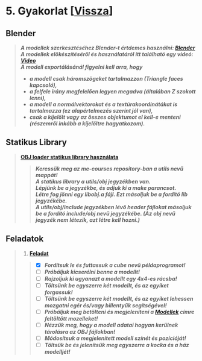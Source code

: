 # 5. Gyakorlat [[Vissza](https://github.com/OraveczJozsef/Miskolci_Egyetem/tree/main/Sz%C3%A1m%C3%ADt%C3%B3g%C3%A9pi%20Grafika/Gyakorlati%20Feladatok)]

## Blender
> ***A modellek szerkesztéséhez Blender-t értdemes használni: [Blender](https://www.blender.org/)***\
> ***A modellek előkészítéséről és használatáról itt található egy videó: [Video](https://www.uni-miskolc.hu/~matip/_downloads/grafika/animals.ogv)***\
> ***A modell exportálásánál figyelni kell arra, hogy***
> - ***a modell csak háromszögeket tartalmazzon (Triangle faces kapcsoló),***
> - ***a felfele irány megfelelően legyen megadva (általában Z szokott lenni),***
> - ***a modell a normálvektorokat és a textúrakoordinátákat is tartalmazza (ez alapértelmezés szerint jól van),***
> - ***csak a kijelölt vagy az összes objektumot el kell-e menteni (részemről inkább a kijelöltre hagyatkozom).***

## Statikus Library 
> **[OBJ loader statikus library használata](https://github.com/OraveczJozsef/Miskolci_Egyetem/tree/main/Sz%C3%A1m%C3%ADt%C3%B3g%C3%A9pi%20Grafika/Gyakorlati%20Feladatok/5.%20Gyakorlat/utils/obj)**
> > ***Keressük meg az me-courses repository-ban a utils nevű mappát!***\
> > ***A statikus library a utils/obj jegyzékben van.***\
> > ***Lépjünk be a jegyzékbe, és adjuk ki a make parancsot.***\
> > ***Létre fog jönni egy libobj.a fájl. Ezt másoljuk be a fordító lib jegyzékébe.***\
> > ***A utils/obj/include jegyzékben lévő header fájlokat másoljuk be a fordító include/obj nevű jegyzékébe. (Az obj nevű jegyzék nem létezik, azt létre kell hozni.)***

## Feladatok
> 1. **[Feladat](https://github.com/OraveczJozsef/Miskolci_Egyetem/tree/main/Sz%C3%A1m%C3%ADt%C3%B3g%C3%A9pi%20Grafika/Gyakorlati%20Feladatok/5.%20Gyakorlat/1%20Feladat)**
> > - [x] ***Fordítsuk le és futtassuk a cube nevű példaprogramot!***
> > - [ ] ***Próbáljuk kicserélni benne a modellt!***
> > - [ ] ***Rajzoljuk ki ugyanazt a modellt egy 4x4-es rácsba!***
> > - [ ] ***Töltsünk be egyszerre két modellt, és az egyiket forgassuk!***
> > - [ ] ***Töltsünk be egyszerre két modellt, és az egyiket lehessen mozgatni egér és/vagy billentyűk segítségével!***
> > - [ ] ***Próbáljuk meg betölteni és megjeleníteni a [Modellek](https://www.uni-miskolc.hu/~matip/_downloads/grafika) címre feltöltött mozelleket!***
> > - [ ] ***Nézzük meg, hogy a modell adatai hogyan kerülnek tárolásra az OBJ fájlokban!***
> > - [ ] ***Módosítsuk a megjelenített modell színét és pozícióját!***
> > - [ ] ***Töltsük be és jelenítsük meg egyszerre a kocka és a ház modelljét!***